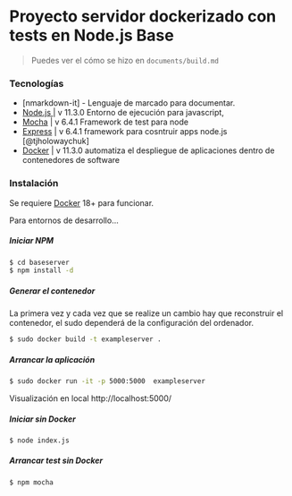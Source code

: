 # Proyecto servidor dockerizado con tests en Node.js Base

> Puedes ver el cómo se hizo en `documents/build.md`

### Tecnologías

* [nmarkdown-it] - Lenguaje de marcado para documentar.
* [Node.js ](https://nodejs.org/es/) | v 11.3.0 Entorno de ejecución para javascript, 
* [Mocha](https://www.npmjs.com/package/mocha) | v 6.4.1 Framework de test para node
* [Express](https://www.npmjs.com/package/express) | v 6.4.1 framework para cosntruir apps node.js  [@tjholowaychuk]
* [Docker](https://www.docker.com/) | v 11.3.0 automatiza el despliegue de aplicaciones dentro de contenedores de software

### Instalación
Se requiere [Docker](https://www.docker.com/) 18+ para funcionar.

Para entornos de desarrollo...

##### Iniciar NPM
```sh
$ cd baseserver
$ npm install -d
```
##### Generar el contenedor
La primera vez y cada vez que se realize un cambio hay que reconstruir el contenedor, el sudo dependerá de la configuración del ordenador.

```sh
$ sudo docker build -t exampleserver .
```
##### Arrancar la aplicación
```sh
$ sudo docker run -it -p 5000:5000  exampleserver
```

Visualización en local http://localhost:5000/

##### Iniciar sin Docker
```sh
$ node index.js
```

##### Arrancar test sin Docker
```sh
$ npm mocha
```